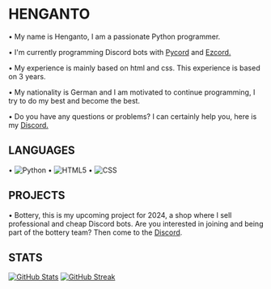 # HENGANTO
•  My name is Henganto, I am a passionate Python programmer.

• I'm currently programming Discord bots with [Pycord](https://docs.pycord.dev/en/stable/index.html) and [Ezcord.](https://ezcord.readthedocs.io/en/latest/)

• My experience is mainly based on html and css. This experience is based on 3 years.

• My nationality is German and I am motivated to continue programming, I try to do my best and become the best.

• Do you have any questions or problems? I can certainly help you, here is my [Discord.](https://discord.com/users/1060513829290790972)

## LANGUAGES
• ![Python](https://img.shields.io/badge/python-3670A0?style=for-the-badge&logo=python&logoColor=ffdd54)
• ![HTML5](https://img.shields.io/badge/html5-%23E34F26.svg?style=for-the-badge&logo=html5&logoColor=white)
• ![CSS](https://img.shields.io/badge/css-%231572B6.svg?style=for-the-badge&logo=css3&logoColor=white)

## PROJECTS
• Bottery, this is my upcoming project for 2024, a shop where I sell professional and cheap Discord bots. Are you interested in joining and being part of the bottery team? Then come to the [Discord](https://discord.gg/q8hgdpPznw). 

## STATS
[![GitHub Stats](https://github-readme-stats.vercel.app/api?username=henganto&theme=dark)](https://github.com/henganto/github-readme-stats)
[![GitHub Streak](https://github-readme-streak-stats.herokuapp.com?user=henganto&theme=dark)](https://git.io/streak-stats)

